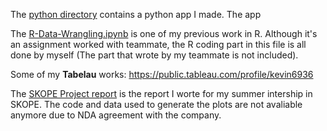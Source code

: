 
The [python directory](python) contains a python app I made. The app

The [R-Data-Wrangling.ipynb](R-Data-Wrangling.ipynb) is one of my previous work in R. Although it's an assignment worked with teammate, the R coding part in this file is all done by myself (The part that wrote by my teammate is not included). 

Some of my **Tabelau** works: https://public.tableau.com/profile/kevin6936

The [SKOPE Project report](SKOPE-Project-report.pdf) is the report I worte for my summer intership in SKOPE. The code and data used to generate the plots are not avaliable anymore due to NDA agreement with the company.
